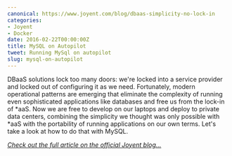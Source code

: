 ```yaml
---
canonical: https://www.joyent.com/blog/dbaas-simplicity-no-lock-in
categories:
- Joyent
- Docker
date: 2016-02-22T00:00:00Z
title: MySQL on Autopilot
tweet: Running MySql on autopilot
slug: mysql-on-autopilot
---
```


DBaaS solutions lock too many doors: we're locked into a service provider and locked out of configuring it as we need. Fortunately, modern operational patterns are emerging that eliminate the complexity of running even sophisticated applications like databases and free us from the lock-in of \*aaS. Now we are free to develop on our laptops and deploy to private data centers, combining the simplicity we thought was only possible with \*aaS with the portability of running applications on our own terms. Let's take a look at how to do that with MySQL.

*[Check out the full article on the official Joyent blog...](https://www.joyent.com/blog/dbaas-simplicity-no-lock-in)*
